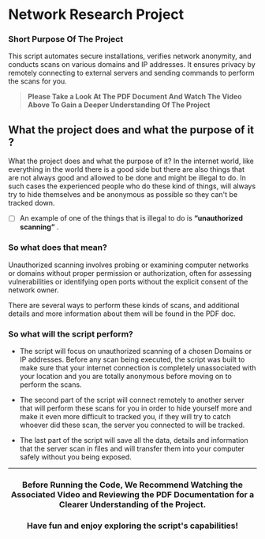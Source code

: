 # Network Research Project
### Short Purpose Of The Project
This script automates secure installations, verifies network anonymity, and conducts scans on various domains and IP addresses. It ensures privacy by remotely connecting to external servers and sending commands to perform the scans for you.

> **Please Take a Look At The PDF Document And Watch The Video Above To Gain a Deeper Understanding Of The Project** 

## What the project does and what the purpose of it ? 
What the project does and what the purpose of it?
In the internet world, like everything in the world there is a good side but there are also
things that are not always good and allowed to be done and might be illegal to do.
In such cases the experienced people who do these kind of things, will always try to hide
themselves and be anonymous as possible so they can't be tracked down.

- [ ] An example of one of the things that is illegal to do is **“unauthorized scanning”** .

### So what does that mean?
Unauthorized scanning involves probing or examining computer networks or domains
without proper permission or authorization, often for assessing vulnerabilities or identifying
open ports without the explicit consent of the network owner.

There are several ways to perform these kinds of scans, and additional details and more information about them will be found in the PDF doc.

### So what will the script perform?
* The script will focus on unauthorized scanning of a chosen Domains or IP addresses.
Before any scan being executed, the script was built to make sure that your internet
connection is completely unassociated with your location and you are totally anonymous
before moving on to perform the scans.

* The second part of the script will connect remotely to another server that will perform these
scans for you in order to hide yourself more and make it even more difficult to tracked you,
if they will try to catch whoever did these scan, the server you connected to will be tracked.

* The last part of the script will save all the data, details and information that the server scan in
files and will transfer them into your computer safely without you being exposed.

---

### <p align="center"> Before Running the Code, We Recommend Watching the Associated Video and Reviewing the PDF Documentation for a Clearer Understanding of the Project.</p>
### <p align="center">Have fun and enjoy exploring the script's capabilities!</p>
